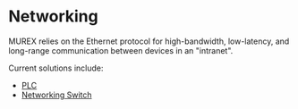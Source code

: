 # Networking

MUREX relies on the Ethernet protocol for high-bandwidth, low-latency, and long-range communication between devices in an "intranet".

Current solutions include:

- [PLC](./plc.md)
- [Networking Switch](./switch.md)
